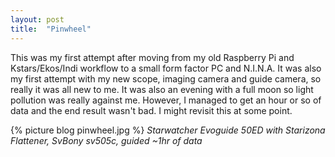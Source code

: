 ```yaml
---
layout: post
title:  "Pinwheel"
---
```

This was my first attempt after moving from my old Raspberry Pi and Kstars/Ekos/Indi workflow to a small form factor PC and N.I.N.A. It was also my first attempt with my new scope, imaging camera and guide camera, so really it was all new to me. It was also an evening with a full moon so light pollution was really against me. However, I managed to get an hour or so of data and the end result wasn't bad. I might revisit this at some point.

{% picture blog pinwheel.jpg %}
_Starwatcher Evoguide 50ED with Starizona Flattener, SvBony sv505c, guided ~1hr of data_
